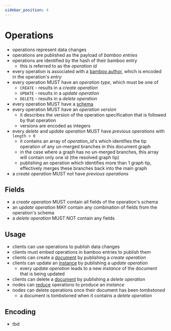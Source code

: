 ```yaml
---
sidebar_position: 4
---
```


# Operations

- operations represent data changes
- operations are published as the payload of _bamboo entries_
- operations are identified by the hash of their bamboo entry
  - this is referred to as the _operation id_
- every operation is associated with a [bamboo author](/docs/writing-data/key-pairs), which is encoded in the operation's _entry_
- every operation MUST have an _operation type_, which must be one of
  - `CREATE` - results in a _create operation_
  - `UPDATE` - results in a _update operation_
  - `DELETE` - results in a _delete operation_
- every operation MUST have a [schema](/docs/writing-data/schemas)
- every operation MUST have an _operation version_
  - it describes the version of the operation specification that is followed by that operation
  - versions are encoded as integers
- every _delete_ and _update operation_ MUST have _previous operations_ with `length > 0`
  - it contains an array of _operation_id_'s which identifies the tip operation of any un-merged branches in this document graph
  - in the case where a graph has no un-merged branches, this array will contain only one id (the resolved graph tip)
  - publishing an operation which identifies more than 1 graph tip, effectively merges these branches back into the main graph
- a _create operation_ MUST not have _previous operations_

## Fields

- a _create operation_ MUST contain all fields of the operation's schema
- an _update operation_ MAY contain any combination of fields from the operation's schema
- a _delete operation_ MUST NOT contain any fields

## Usage

- clients can use operations to publish data changes
- clients must embed operations in bamboo entries to publish them
- clients can create a [document](/docs/organising-data/documents-instances#documents) by publishing a _create operation_
- clients can update an [instance](/docs/organising-data/documents-instances#instances) by publishing a _update operation_
  - every _update operation_ leads to a new _instance_ of the document that is being updated
- clients can delete a [document](/docs/organising-data/documents-instances#documents) by publishing a _delete operation_
- nodes can [reduce](/docs/organising-data/reduction) operations to produce an _instance_
- nodes can delete operations once their document has been _tombstoned_
  - a document is tombstoned when it contains a _delete operation_

## Encoding

- tbd
